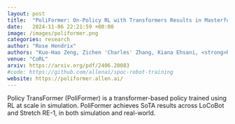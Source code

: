 ```yaml
---
layout: post
title:  "PoliFormer: On-Policy RL with Transformers Results in Masterful Navigators"
date:   2024-11-06 22:21:59 +00:00
image: /images/poliformer.png
categories: research
author: "Rose Hendrix"
authors: "Kuo-Hao Zeng, Zichen 'Charles' Zhang, Kiana Ehsani, <strong>Rose Hendrix*</strong>, Jordi Salvador, Alvaro Herrasti, Ross Girshick, Aniruddha Kembhavi, Luca Weihsi"
venue: "CoRL"
arxiv: https://arxiv.org/pdf/2406.20083
#code: https://github.com/allenai/spoc-robot-training
website: https://poliformer.allen.ai/
---
```

Policy TransFormer (PoliFormer) is a transformer-based policy trained using RL at scale in simulation. PoliFormer achieves SoTA results across LoCoBot and Stretch RE-1, in both simulation and real-world.